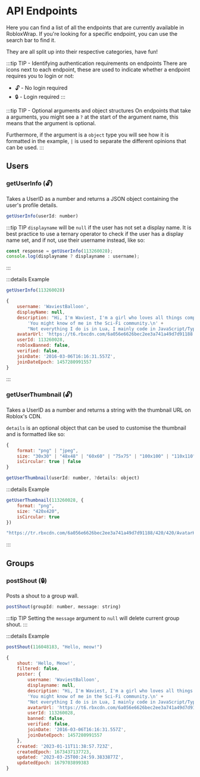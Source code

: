 # API Endpoints

Here you can find a list of all the endpoints that are currently available in RobloxWrap. If you're looking for a specific endpoint, you can use the search bar to find it.

They are all split up into their respective categories, have fun!

:::tip TIP - Identifying authentication requirements on endpoints
There are icons next to each endpoint, these are used to indicate whether a endpoint requires you to login or not: 
- 🔓 - No login required
- 🔒 - Login required
:::

:::tip TIP - Optional arguments and object structures
On endpoints that take a arguments, you might see a `?` at the start of the argument name, this means that the argument is optional.

Furthermore, if the argument is a `object` type you will see how it is formatted in the example, `|` is used to separate the different opinions that can be used.
:::

## Users

### getUserInfo (🔓)

Takes a UserID as a number and returns a JSON object containing the user's profile details.

```javascript
getUserInfo(userId: number)
```

:::tip TIP
`displayname` will be `null` if the user has not set a display name.
It is best practice to use a ternary operator to check if the user has a display name set, and if not, use their username instead, like so:

```javascript
const response = getUserInfo(113260028);
console.log(displayname ? displayname : username);
```
:::

:::details Example
```javascript
getUserInfo(113260028)
```

```javascript
{
	username: 'WaviestBalloon',
	displayName: null,
	description: "Hi, I'm Waviest, I'm a girl who loves all things computational. 🏳️‍⚧️👩‍💻\n"  +
		'You might know of me in the Sci-Fi community.\n' +
		"Not everything I do is in Lua, I mainly code in JavaScript/TypeScript in Node.JS, I've started to learn Rust. I started playing on this platform since 2014-2015",
	avatarUrl: 'https://t6.rbxcdn.com/6a056e6626bec2ee3a741a49d7d91188',
	userId: 113260028,
	robloxBanned: false,
	verified: false,
	joinDate: '2016-03-06T16:16:31.557Z',
	joinDateEpoch: 1457280991557
}
```
:::

### getUserThumbnail (🔓)

Takes a UserID as a number and returns a string with the thumbnail URL on Roblox's CDN.

`details` is an optional object that can be used to customise the thumbnail and is formatted like so: 
```js
{
	format: "png" | "jpeg",
	size: "30x30" | "48x48" | "60x60" | "75x75" | "100x100" | "110x110" | "140x140" | "150x150" | "150x200" | "180x180" | "250x250" | "352x352" | "420x420" | "720x720",
	isCircular: true | false
}
```

```js
getUserThumbnail(userId: number, ?details: object)
```

:::details Example
```javascript
getUserThumbnail(113260028, {
	format: "png",
	size: "420x420",
	isCircular: true
})
```

```javascript
"https://tr.rbxcdn.com/6a056e6626bec2ee3a741a49d7d91188/420/420/AvatarHeadshot/Png/isCircular"
```
:::

## Groups

### postShout (🔒)

Posts a shout to a group wall.

```javascript
postShout(groupId: number, message: string)
```
:::tip TIP
Setting the `message` argument to `null` will delete current group shout.
:::

:::details Example
```javascript
postShout(116048183, "Hello, meow!")
```

```javascript
{
	shout: 'Hello, Meow!',
	filtered: false,
	poster: {
		username: 'WaviestBalloon',
		displayname: null,
		description: "Hi, I'm Waviest, I'm a girl who loves all things computational. 🏳️‍⚧️👩‍💻\n" +
		'You might know of me in the Sci-Fi community.\n' +
		"Not everything I do is in Lua, I mainly code in JavaScript/TypeScript in Node.JS, I've started to learn Rust. I started playing on this platform since 2014-2015",
		avatarUrl: 'https://t6.rbxcdn.com/6a056e6626bec2ee3a741a49d7d91188',
		userId: 113260028,
		banned: false,
		verified: false,
		joinDate: '2016-03-06T16:16:31.557Z',
		joinDateEpoch: 1457280991557
	},
	created: '2023-01-11T11:38:57.723Z',
	createdEpoch: 1673437137723,
	updated: '2023-03-25T00:24:59.3833877Z',
	updatedEpoch: 1679703899383
}
```

